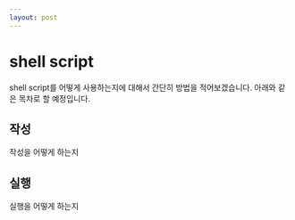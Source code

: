 ```yaml
---
layout: post
---
```

# shell script
shell script를 어떻게 사용하는지에 대해서 간단히 방법을 적어보겠습니다.
아래와 같은 목차로 할 예정입니다.

## 작성
작성을 어떻게 하는지

## 실행
실행을 어떻게 하는지


